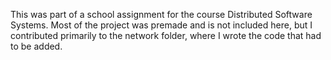 This was part of a school assignment for the course Distributed Software Systems. Most of the project was premade and is not included here, but I contributed primarily to the network folder, where I wrote the code that had to be added.
